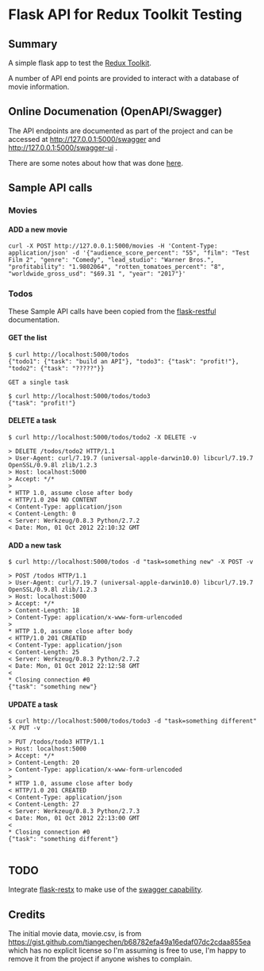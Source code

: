 # Flask API for Redux Toolkit Testing 
## Summary 

A simple flask app to test the [Redux Toolkit](https://redux-toolkit.js.org/rtk-query/usage-with-typescript).

A number of API end points are provided to interact with a database of movie information.

## Online Documenation (OpenAPI/Swagger)

The API endpoints are documented as part of the project and can be accessed at http://127.0.0.1:5000/swagger and http://127.0.0.1:5000/swagger-ui .

There are some notes about how that was done [here](https://progressstory.com/tech/python/swagger-api-doc-automation-with-flask-restful/).

## Sample API calls

### Movies 

#### ADD a new movie

```
curl -X POST http://127.0.0.1:5000/movies -H 'Content-Type: application/json' -d '{"audience_score_percent": "55", "film": "Test Film 2", "genre": "Comedy", "lead_studio": "Warner Bros.", "profitability": "1.9802064", "rotten_tomatoes_percent": "8", "worldwide_gross_usd": "$69.31 ", "year": "2017"}'

```


### Todos

These Sample API calls have been copied from the [flask-restful](https://flask-restful.readthedocs.io/en/latest/quickstart.html) documentation.

#### GET the list

```
$ curl http://localhost:5000/todos
{"todo1": {"task": "build an API"}, "todo3": {"task": "profit!"}, "todo2": {"task": "?????"}}

GET a single task

$ curl http://localhost:5000/todos/todo3
{"task": "profit!"}
```

#### DELETE a task

```
$ curl http://localhost:5000/todos/todo2 -X DELETE -v

> DELETE /todos/todo2 HTTP/1.1
> User-Agent: curl/7.19.7 (universal-apple-darwin10.0) libcurl/7.19.7 OpenSSL/0.9.8l zlib/1.2.3
> Host: localhost:5000
> Accept: */*
>
* HTTP 1.0, assume close after body
< HTTP/1.0 204 NO CONTENT
< Content-Type: application/json
< Content-Length: 0
< Server: Werkzeug/0.8.3 Python/2.7.2
< Date: Mon, 01 Oct 2012 22:10:32 GMT
```

#### ADD a new task

```
$ curl http://localhost:5000/todos -d "task=something new" -X POST -v

> POST /todos HTTP/1.1
> User-Agent: curl/7.19.7 (universal-apple-darwin10.0) libcurl/7.19.7 OpenSSL/0.9.8l zlib/1.2.3
> Host: localhost:5000
> Accept: */*
> Content-Length: 18
> Content-Type: application/x-www-form-urlencoded
>
* HTTP 1.0, assume close after body
< HTTP/1.0 201 CREATED
< Content-Type: application/json
< Content-Length: 25
< Server: Werkzeug/0.8.3 Python/2.7.2
< Date: Mon, 01 Oct 2012 22:12:58 GMT
<
* Closing connection #0
{"task": "something new"}
```

#### UPDATE a task

```
$ curl http://localhost:5000/todos/todo3 -d "task=something different" -X PUT -v

> PUT /todos/todo3 HTTP/1.1
> Host: localhost:5000
> Accept: */*
> Content-Length: 20
> Content-Type: application/x-www-form-urlencoded
>
* HTTP 1.0, assume close after body
< HTTP/1.0 201 CREATED
< Content-Type: application/json
< Content-Length: 27
< Server: Werkzeug/0.8.3 Python/2.7.3
< Date: Mon, 01 Oct 2012 22:13:00 GMT
<
* Closing connection #0
{"task": "something different"}


```

## TODO
Integrate [flask-restx](https://flask-restx.readthedocs.io/en/latest/) to make use of the [swagger capability](https://flask-restx.readthedocs.io/en/latest/swagger.html).

## Credits
The initial movie data, movie.csv, is from https://gist.github.com/tiangechen/b68782efa49a16edaf07dc2cdaa855ea which has no explicit license so I'm assuming is free to use, I'm happy to remove it from the project if anyone wishes to complain.
